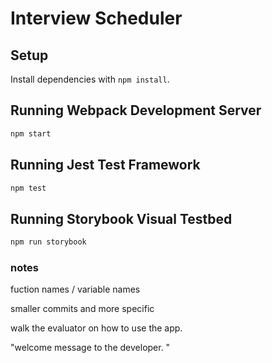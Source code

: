 # Interview Scheduler

## Setup

Install dependencies with `npm install`.

## Running Webpack Development Server

```sh
npm start
```

## Running Jest Test Framework

```sh
npm test
```

## Running Storybook Visual Testbed

```sh
npm run storybook
```

### notes

fuction names / variable names

smaller commits and more specific

walk the evaluator on how to use the app.

"welcome message to the developer. "
